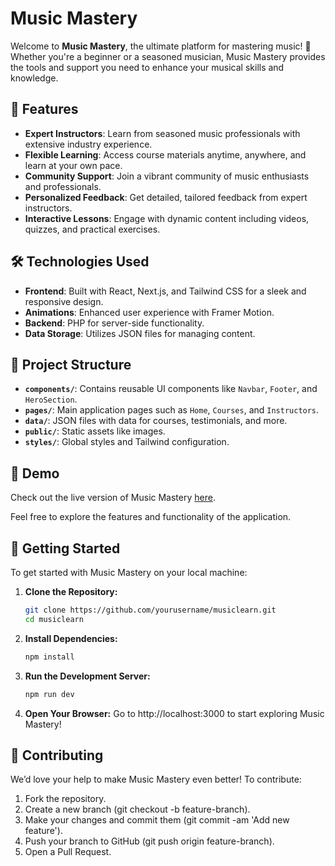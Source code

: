 
# **Music Mastery**

Welcome to **Music Mastery**, the ultimate platform for mastering music! 🎵 Whether you're a beginner or a seasoned musician, Music Mastery provides the tools and support you need to enhance your musical skills and knowledge.

## 🚀 **Features**

- **Expert Instructors**: Learn from seasoned music professionals with extensive industry experience.
- **Flexible Learning**: Access course materials anytime, anywhere, and learn at your own pace.
- **Community Support**: Join a vibrant community of music enthusiasts and professionals.
- **Personalized Feedback**: Get detailed, tailored feedback from expert instructors.
- **Interactive Lessons**: Engage with dynamic content including videos, quizzes, and practical exercises.

## 🛠️ **Technologies Used**

- **Frontend**: Built with React, Next.js, and Tailwind CSS for a sleek and responsive design.
- **Animations**: Enhanced user experience with Framer Motion.
- **Backend**: PHP for server-side functionality.
- **Data Storage**: Utilizes JSON files for managing content.

## 📂 **Project Structure**

- **`components/`**: Contains reusable UI components like `Navbar`, `Footer`, and `HeroSection`.
- **`pages/`**: Main application pages such as `Home`, `Courses`, and `Instructors`.
- **`data/`**: JSON files with data for courses, testimonials, and more.
- **`public/`**: Static assets like images.
- **`styles/`**: Global styles and Tailwind configuration.

## 🚀 **Demo**

Check out the live version of Music Mastery [here](https://music-courseapp.vercel.app).  

Feel free to explore the features and functionality of the application.

## 🏁 **Getting Started**

To get started with Music Mastery on your local machine:

1. **Clone the Repository:**

   ```bash
   git clone https://github.com/yourusername/musiclearn.git
   cd musiclearn
   ```

2. **Install Dependencies:**

   ```bash
   npm install
   ```
3. **Run the Development Server:**

   ```bash
   npm run dev
   ```
4. **Open Your Browser:**
Go to http://localhost:3000 to start exploring Music Mastery!

## 🤝 **Contributing**
We’d love your help to make Music Mastery even better! To contribute:

1. Fork the repository.  
2. Create a new branch (git checkout -b feature-branch).  
3. Make your changes and commit them (git commit -am 'Add new feature').  
4. Push your branch to GitHub (git push origin feature-branch).  
5. Open a Pull Request.  


